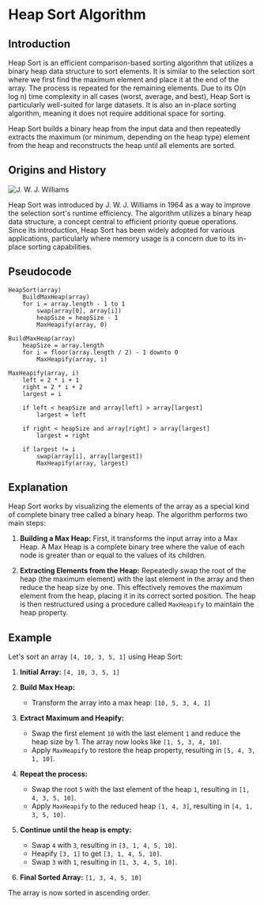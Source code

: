 # Heap Sort Algorithm

## Introduction

Heap Sort is an efficient comparison-based sorting algorithm that utilizes a binary heap data structure to sort elements. It is similar to the selection sort where we first find the maximum element and place it at the end of the array. The process is repeated for the remaining elements. Due to its O(n log n) time complexity in all cases (worst, average, and best), Heap Sort is particularly well-suited for large datasets. It is also an in-place sorting algorithm, meaning it does not require additional space for sorting.

Heap Sort builds a binary heap from the input data and then repeatedly extracts the maximum (or minimum, depending on the heap type) element from the heap and reconstructs the heap until all elements are sorted.

## Origins and History

![J. W. J. Williams](https://upload.wikimedia.org/wikipedia/en/2/26/JWJWilliams.jpg)

Heap Sort was introduced by J. W. J. Williams in 1964 as a way to improve the selection sort's runtime efficiency. The algorithm utilizes a binary heap data structure, a concept central to efficient priority queue operations. Since its introduction, Heap Sort has been widely adopted for various applications, particularly where memory usage is a concern due to its in-place sorting capabilities.

## Pseudocode

```plaintext
HeapSort(array)
    BuildMaxHeap(array)
    for i = array.length - 1 to 1
        swap(array[0], array[i])
        heapSize = heapSize - 1
        MaxHeapify(array, 0)

BuildMaxHeap(array)
    heapSize = array.length
    for i = floor(array.length / 2) - 1 downto 0
        MaxHeapify(array, i)

MaxHeapify(array, i)
    left = 2 * i + 1
    right = 2 * i + 2
    largest = i

    if left < heapSize and array[left] > array[largest]
        largest = left

    if right < heapSize and array[right] > array[largest]
        largest = right

    if largest != i
        swap(array[i], array[largest])
        MaxHeapify(array, largest)
```

## Explanation

Heap Sort works by visualizing the elements of the array as a special kind of complete binary tree called a binary heap. The algorithm performs two main steps:

1. **Building a Max Heap:** First, it transforms the input array into a Max Heap. A Max Heap is a complete binary tree where the value of each node is greater than or equal to the values of its children.

2. **Extracting Elements from the Heap:** Repeatedly swap the root of the heap (the maximum element) with the last element in the array and then reduce the heap size by one. This effectively removes the maximum element from the heap, placing it in its correct sorted position. The heap is then restructured using a procedure called `MaxHeapify` to maintain the heap property.

## Example

Let's sort an array `[4, 10, 3, 5, 1]` using Heap Sort:

1. **Initial Array:** `[4, 10, 3, 5, 1]`

2. **Build Max Heap:**
   - Transform the array into a max heap: `[10, 5, 3, 4, 1]`

3. **Extract Maximum and Heapify:**
   - Swap the first element `10` with the last element `1` and reduce the heap size by 1. The array now looks like `[1, 5, 3, 4, 10]`.
   - Apply `MaxHeapify` to restore the heap property, resulting in `[5, 4, 3, 1, 10]`.

4. **Repeat the process:**
   - Swap the root `5` with the last element of the heap `1`, resulting in `[1, 4, 3, 5, 10]`.
   - Apply `MaxHeapify` to the reduced heap `[1, 4, 3]`, resulting in `[4, 1, 3, 5, 10]`.

5. **Continue until the heap is empty:**
   - Swap `4` with `3`, resulting in `[3, 1, 4, 5, 10]`.
   - Heapify `[3, 1]` to get `[3, 1, 4, 5, 10]`.
   - Swap `3` with `1`, resulting in `[1, 3, 4, 5, 10]`.

6. **Final Sorted Array:** `[1, 3, 4, 5, 10]`

The array is now sorted in ascending order.
